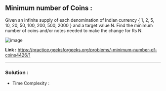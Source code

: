 ## Minimum number of Coins :
Given an infinite supply of each denomination of Indian currency { 1, 2, 5, 10, 20, 50, 100, 200, 500, 2000 } and a target value N.
Find the minimum number of coins and/or notes needed to make the change for Rs N.

![image](https://user-images.githubusercontent.com/23376002/166109563-1d86ac13-9775-47ef-bb78-a6c855f29f3a.png)

**Link :** https://practice.geeksforgeeks.org/problems/-minimum-number-of-coins4426/1


-------------------------------------------------------------------------------------------------------------------------------------------------------


### Solution :

- Time Complexity :



